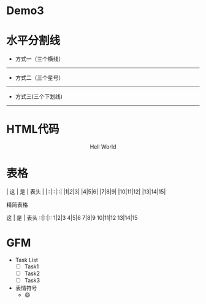 # Demo3

# 水平分割线
	
- 方式一（三个横线）

---

- 方式二（三个星号）

***

- 方式三(三个下划线)

___
	
# HTML代码

<p align = "center">Hell World</p>

# 表格

| 这  | 是  | 表头 |
|::|::|::|
|**1**|*2*|3|
|4|5|6|
|7|8|9|
|10|11|12|
|13|14|15|

精简表格

 这  | 是  | 表头 
::|::|::
1|2|3
4|5|6
7|8|9
10|11|12
13|14|15

# GFM

- Task List
	- [ ] Task1
	- [ ] Task2
	- [ ] Task3

- 表情符号
	- :smile: